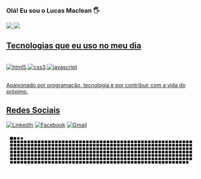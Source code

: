 ### Olá! Eu sou o Lucas Maclean 🖐️

<a href="https://github.com/osmaclean">
  <img height="180em" src="https://github-readme-stats.vercel.app/api?username=osmaclean&show_icons=true&theme=dracula&include_all_commits=true&count_private=true&locale=pt-br"/>
  <img height="180em" src="https://github-readme-stats.vercel.app/api/top-langs/?username=osmaclean&layout=compact&langs_count=7&theme=dracula&locale=pt-br"/>
</div>


## Tecnologias que eu uso no meu dia

<div style="display: inline_block"></br>
    <img align="center"  alt="html5" src="https://img.shields.io/badge/HTML5-E34F26?style=for-the-badge&logo=html5&logoColor=white" />
    <img align="center"  alt="css3" src="https://img.shields.io/badge/CSS3-1572B6?style=for-the-badge&logo=css3&logoColor=white" />
    <img align="center"  alt="javascript" src="https://img.shields.io/badge/JavaScript-F7DF1E?style=for-the-badge&logo=javascript&logoColor=black" />
</div></br>

Apaixonado por programação, tecnologia e por contribuir com a vida do próximo.

## Redes Sociais

[![LinkedIn](https://img.shields.io/badge/LinkedIn-0077B5?style=for-the-badge&logo=linkedin&logoColor=white)](https://www.linkedin.com/in/lucas-maclean-031205256/)
[![Facebook](https://img.shields.io/badge/Facebook-1877F2?style=for-the-badge&logo=facebook&logoColor=white)](https://www.facebook.com/lcsmcln/)
[![Gmail](https://img.shields.io/badge/Gmail-D14836?style=for-the-badge&logo=gmail&logoColor=white)](contatolucasmaclean@gmail.com)

![Snake animation](https://github.com/osmaclean/osmaclean/blob/output/github-contribution-grid-snake.svg)

